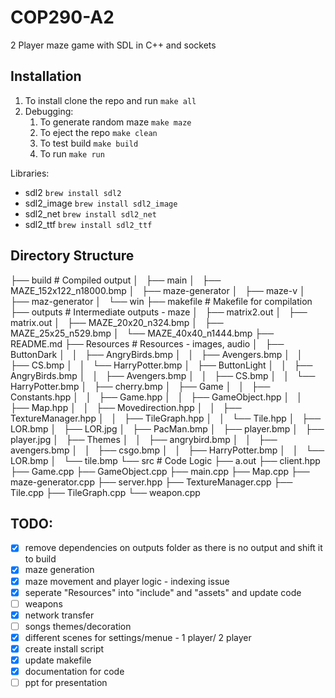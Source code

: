 # COP290-A2

2 Player maze game with SDL in C++ and sockets


## Installation

1. To install clone the repo and run `make all`
2. Debugging:
    1. To generate random maze `make maze`
    2. To eject the repo `make clean`
    3. To test build `make build`
    1. To run `make run`

Libraries:
* sdl2 `brew install sdl2`
* sdl2_image `brew install sdl2_image`
* sdl2_net `brew install sdl2_net`
* sdl2_ttf `brew install sdl2_ttf`


## Directory Structure

├── build                       # Compiled output
│   ├── main
│   ├── MAZE_152x122_n18000.bmp
│   ├── maze-generator
│   ├── maze-v
│   ├── maz-generator
│   └── win
├── makefile                    # Makefile for compilation
├── outputs                     # Intermediate outputs - maze
│   ├── matrix2.out
│   ├── matrix.out
│   ├── MAZE_20x20_n324.bmp
│   ├── MAZE_25x25_n529.bmp
│   └── MAZE_40x40_n1444.bmp
├── README.md
├── Resources                   # Resources - images, audio
│   ├── ButtonDark
│   │   ├── AngryBirds.bmp
│   │   ├── Avengers.bmp
│   │   ├── CS.bmp
│   │   └── HarryPotter.bmp
│   ├── ButtonLight
│   │   ├── AngryBirds.bmp
│   │   ├── Avengers.bmp
│   │   ├── CS.bmp
│   │   └── HarryPotter.bmp
│   ├── cherry.bmp
│   ├── Game
│   │   ├── Constants.hpp
│   │   ├── Game.hpp
│   │   ├── GameObject.hpp
│   │   ├── Map.hpp
│   │   ├── Movedirection.hpp
│   │   ├── TextureManager.hpp
│   │   ├── TileGraph.hpp
│   │   └── Tile.hpp
│   ├── LOR.bmp
│   ├── LOR.jpg
│   ├── PacMan.bmp
│   ├── player.bmp
│   ├── player.jpg
│   ├── Themes
│   │   ├── angrybird.bmp
│   │   ├── avengers.bmp
│   │   ├── csgo.bmp
│   │   ├── HarryPotter.bmp
│   │   └── LOR.bmp
│   └── tile.bmp
└── src                     # Code Logic
    ├── a.out
    ├── client.hpp
    ├── Game.cpp
    ├── GameObject.cpp
    ├── main.cpp
    ├── Map.cpp
    ├── maze-generator.cpp
    ├── server.hpp
    ├── TextureManager.cpp
    ├── Tile.cpp
    ├── TileGraph.cpp
    └── weapon.cpp


## TODO:

* [X] remove dependencies on outputs folder as there is no output and shift it to build
* [X] maze generation
* [X] maze movement and player logic - indexing issue
* [X] seperate "Resources" into "include" and "assets" and update code
* [ ] weapons
* [X] network transfer
* [ ] songs themes/decoration
* [X] different scenes for settings/menue - 1 player/ 2 player
* [X] create install script
* [X] update makefile
* [X] documentation for code
* [ ] ppt for presentation
